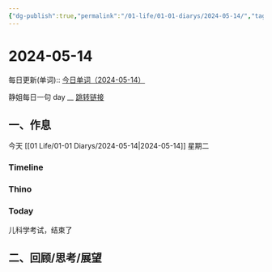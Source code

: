 ```yaml
---
{"dg-publish":true,"permalink":"/01-life/01-01-diarys/2024-05-14/","tags":["Diary","10k原创"]}
---
```



# 2024-05-14
每日更新(单词)::
[今日单词（2024-05-14）](https://www.123pan.com/s/FckCjv-cjUUA.html)

静姐每日一句 day __
[跳转链接](https://www.123pan.com/FileView?fileId=5435933&shareKey=FckCjv-cjUUA&sharePwd=)


## 一、作息
今天 [[01 Life/01-01 Diarys/2024-05-14\|2024-05-14]] 星期二

### Timeline

### Thino

### Today

儿科学考试，结束了

## 二、回顾/思考/展望







